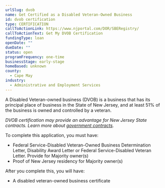 ```yaml
---
urlSlug: dvob
name: Get Certified as a Disabled Veteran-Owned Business
id: dvob certification
type: CERTIFICATION
callToActionLink: https://www.njportal.com/DOR/SBERegistry/
callToActionText: Get My DVOB Certification
fundingType: loan
openDate: ""
dueDate: ""
status: open
programFrequency: one-time
businessStage: early-stage
homeBased: unknown
county:
  - Cape May
industry:
  - Administrative and Employment Services
---
```

A Disabled Veteran-owned business (DVOB) is a business that has its principal place of business in the State of New Jersey, and at least 51% of the business is owned and controlled by a veteran.

*DVOB certification may provide an advantage for New Jersey State contracts. Learn more about [government contracts](https://business.nj.gov/pages/contract-with-new-jersey).*

To complete this application, you must have:

* Federal Service-Disabled Veteran-Owned Business Determination Letter, Disability Award Letter or Federal Service-Disabled Veteran Letter. Provide for Majority owner(s)
* Proof of New Jersey residency for Majority owner(s)

After you complete this, you will have:

* A disabled veteran-owned business certificate